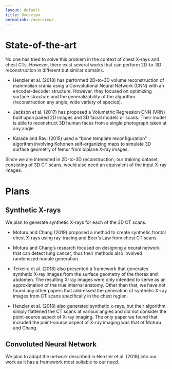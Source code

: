 ```yaml
---
layout: default
title: Overview
permalink: /overview/
---
```



# State-of-the-art

No one has tried to solve this problem in the context of chest X-rays and chest CTs. However, there exist several works that can perform 2D-to-3D reconstruction in different but similar domains. 

* Henzler et al. (2018) has performed 2D-to-3D volume reconstruction of mammalian crania using a Convolutional Neural Network (CNN) with an encoder-decoder structure. However, they focused on optimizing surface structure and the generalizability of the algorithm (reconstruction any angle, wide variety of species).

* Jackson et al. (2017) has proposed a Volumetric Regression CNN (VRN) built upon paired 2D images and 3D facial models or scans. Their model is able to reconstruct 3D human faces from a single photograph taken at any angle. 

* Karade and Ravi (2015) used a “bone template reconfiguration” algorithm involving Kohonen self-organizing maps to simulate 3D surface geometry of femur from biplane X-ray images.

Since we are interested in 2D-to-3D reconstruction, our training dataset, consisting of 3D CT scans, would also need an equivalent of the input X-ray images. 


# Plans

## Synthetic X-rays

We plan to generate synthetic X-rays for each of the 3D CT scans. 

* Moturu and Chang (2019) proposed a method to create synthetic frontal chest X-rays using ray-tracing and Beer’s Law from chest CT scans. 

* Moturu and Chang’s research focused on designing a neural network that can detect lung cancer, thus their methods also involved randomized nodule generation. 

* Teixeira et al. (2018) also presented a framework that generates synthetic X-ray images from the surface geometry of the thorax and abdomen. The resulting X-ray images were only intended to serve as an approximation of the true internal anatomy. Other than that, we have not found any other papers that addressed the generation of synthetic X-ray images from CT scans specifically in the chest region. 

* Henzler et al. (2018) also generated synthetic x-rays, but their algorithm simply flattened the CT scans at various angles and did not consider the point-source aspect of X-ray imaging. The only paper we found that included the point-source aspect of X-ray imaging was that of Moturu and Chang.

## Convoluted Neural Network

We plan to adapt the network described in Henzler et al. (2018) into our work as it has a framework most suitable to our need. 



